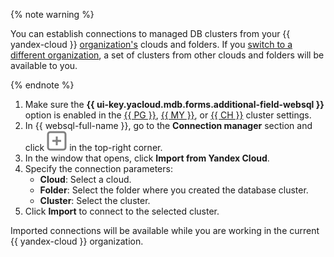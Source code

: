 {% note warning %}

You can establish connections to managed DB clusters from your {{ yandex-cloud }} [organization's](../../organization/concepts/manage-services.md) clouds and folders. If you [switch to a different organization](../../organization/operations/manage-organizations.md#switch-to-another-org), a set of clusters from other clouds and folders will be available to you.

{% endnote %}

1. Make sure the **{{ ui-key.yacloud.mdb.forms.additional-field-websql }}** option is enabled in the [{{ PG }}](../../managed-postgresql/operations/cluster-create.md), [{{ MY }}](../../managed-mysql/operations/cluster-create.md), or [{{ CH }}](../../managed-clickhouse/operations/cluster-create.md) cluster settings.
1. In {{ websql-full-name }}, go to the **Connection manager** section and click ![image](../../_assets/websql/new-connection.svg) in the top-right corner.
1. In the window that opens, click **Import from Yandex Cloud**.
1. Specify the connection parameters:
   * **Cloud**: Select a cloud.
   * **Folder**: Select the folder where you created the database cluster.
   * **Cluster**: Select the cluster.
1. Click **Import** to connect to the selected cluster.

Imported connections will be available while you are working in the current {{ yandex-cloud }} organization.
